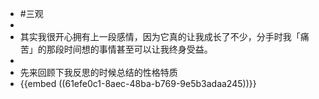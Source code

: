 - #三观
-
- 其实我很开心拥有上一段感情，因为它真的让我成长了不少，分手时我「痛苦」的那段时间想的事情甚至可以让我终身受益。
-
- 先来回顾下我反思的时候总结的性格特质
- {{embed ((61efe0c1-8aec-48ba-b769-9e5b3adaa245))}}